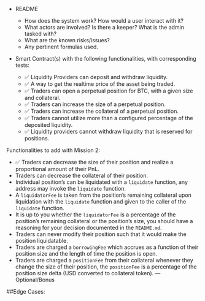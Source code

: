 - README

  - How does the system work? How would a user interact with it?
  - What actors are involved? Is there a keeper? What is the admin tasked with?
  - What are the known risks/issues?
  - Any pertinent formulas used.

- Smart Contract(s) with the following functionalities, with corresponding tests:

  - ✅ Liquidity Providers can deposit and withdraw liquidity.
  - ✅ A way to get the realtime price of the asset being traded.
  - ✅ Traders can open a perpetual position for BTC, with a given size and collateral.
  - ✅ Traders can increase the size of a perpetual position.
  - ✅ Traders can increase the collateral of a perpetual position.
  - ✅ Traders cannot utilize more than a configured percentage of the deposited liquidity.
  - ✅ Liquidity providers cannot withdraw liquidity that is reserved for positions.

Functionalities to add with Mission 2:

- ✅ Traders can decrease the size of their position and realize a proportional amount of their PnL.
- Traders can decrease the collateral of their position.
- Individual position’s can be liquidated with a `liquidate` function, any address may invoke the `liquidate` function.
- A `liquidatorFee` is taken from the position’s remaining collateral upon liquidation with the `liquidate` function and given to the caller of the `liquidate` function.
- It is up to you whether the `liquidatorFee` is a percentage of the position’s remaining collateral or the position’s size, you should have a reasoning for your decision documented in the `README.md`.
- Traders can never modify their position such that it would make the position liquidatable.
- Traders are charged a `borrowingFee` which accrues as a function of their position size and the length of time the position is open.
- Traders are charged a `positionFee` from their collateral whenever they change the size of their position, the `positionFee` is a percentage of the position size delta (USD converted to collateral token). — Optional/Bonus

##Edge Cases:
